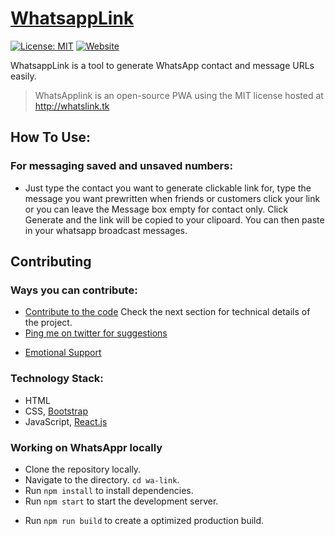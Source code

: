 # [WhatsappLink](http://whatslink.tk)

<!-- [![Netlify Status](https://api.netlify.com/api/v1/badges/31dfe589-8aeb-4a06-9684-1723244129ba/deploy-status)](https://app.netlify.com/sites/whatsappr/deploys) -->
[![License: MIT](https://img.shields.io/badge/License-MIT-yellow.svg)](https://opensource.org/licenses/MIT)
[![Website](https://img.shields.io/website?down_message=Offline&label=Website&up_message=Online&url=https%3A%2F%2Fwhatlink.herokuapp.com)](http://whatslink.tk)
<!-- ![Star this repository](https://img.shields.io/github/stars/recurshawn/WhatsAppr?style=social) -->
<!-- [![Follow me on Twitter](https://img.shields.io/twitter/follow/abdulloooh?style=social)](https://twitter.com/abdulloooh) -->
<!-- [![ko-fi](https://www.ko-fi.com/img/githubbutton_sm.svg)](https://ko-fi.com/recurshawn) -->


WhatsappLink is a tool to generate WhatsApp contact and message URLs easily.

> WhatsApplink is an open-source PWA using the MIT license hosted at http://whatslink.tk

## How To Use: ##

### **For messaging saved and unsaved numbers:**
- Just type the contact you want to generate clickable link for, type the message you want prewritten when friends or customers click your link or you can leave the Message box empty for contact only. Click Generate and the link will be copied to your clipoard. You can then paste in your whatsapp broadcast messages.

## Contributing ##
### Ways you can contribute: ###
- [Contribute to the code](https://github.com/abdulloooh/wa-link) Check the next section for technical details of the project.
- [Ping me on twitter for suggestions](https://twitter.com/abdulloooh)
<!-- - [Monetary Donation](https://ko-fi.com/recurshawn) -->
- [Emotional Support](https://twitter.com/abdulloooh)

### Technology Stack: ###
- HTML
- CSS, [Bootstrap](http://getbootstrap.com/)
- JavaScript, [React.js](https://reactjs.org/)

### Working on WhatsAppr locally ###
- Clone the repository locally. 
- Navigate to the directory. `cd wa-link`.
- Run `npm install` to install dependencies.
- Run `npm start` to start the development server.
<!-- - Run `npm run test` to test. -->
- Run `npm run build` to create a optimized production build.



<!-- 

This project was bootstrapped with [Create React App](https://github.com/facebook/create-react-app).

## Available Scripts

In the project directory, you can run:

### `npm start`

Runs the app in the development mode.<br />
Open [http://localhost:3000](http://localhost:3000) to view it in the browser.

The page will reload if you make edits.<br />
You will also see any lint errors in the console.

### `npm test`

Launches the test runner in the interactive watch mode.<br />
See the section about [running tests](https://facebook.github.io/create-react-app/docs/running-tests) for more information.

### `npm run build`

Builds the app for production to the `build` folder.<br />
It correctly bundles React in production mode and optimizes the build for the best performance.

The build is minified and the filenames include the hashes.<br />
Your app is ready to be deployed!

See the section about [deployment](https://facebook.github.io/create-react-app/docs/deployment) for more information.

### `npm run eject`

**Note: this is a one-way operation. Once you `eject`, you can’t go back!**

If you aren’t satisfied with the build tool and configuration choices, you can `eject` at any time. This command will remove the single build dependency from your project.

Instead, it will copy all the configuration files and the transitive dependencies (webpack, Babel, ESLint, etc) right into your project so you have full control over them. All of the commands except `eject` will still work, but they will point to the copied scripts so you can tweak them. At this point you’re on your own.

You don’t have to ever use `eject`. The curated feature set is suitable for small and middle deployments, and you shouldn’t feel obligated to use this feature. However we understand that this tool wouldn’t be useful if you couldn’t customize it when you are ready for it.

## Learn More

You can learn more in the [Create React App documentation](https://facebook.github.io/create-react-app/docs/getting-started).

To learn React, check out the [React documentation](https://reactjs.org/).

### Code Splitting

This section has moved here: https://facebook.github.io/create-react-app/docs/code-splitting

### Analyzing the Bundle Size

This section has moved here: https://facebook.github.io/create-react-app/docs/analyzing-the-bundle-size

### Making a Progressive Web App

This section has moved here: https://facebook.github.io/create-react-app/docs/making-a-progressive-web-app

### Advanced Configuration

This section has moved here: https://facebook.github.io/create-react-app/docs/advanced-configuration

### Deployment

This section has moved here: https://facebook.github.io/create-react-app/docs/deployment

### `npm run build` fails to minify

This section has moved here: https://facebook.github.io/create-react-app/docs/troubleshooting#npm-run-build-fails-to-minify -->
